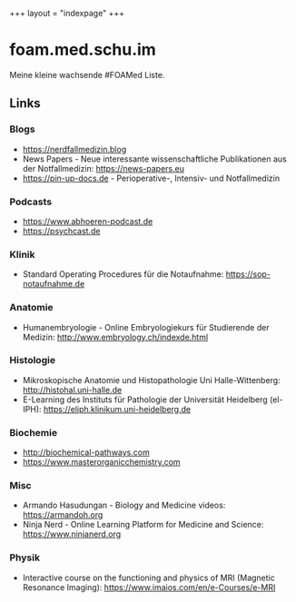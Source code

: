 +++
layout = "indexpage"
+++

# foam.med.schu.im

Meine kleine wachsende #FOAMed Liste.

## Links

### Blogs

* https://nerdfallmedizin.blog
* News Papers - Neue interessante wissenschaftliche Publikationen aus der Notfallmedizin: https://news-papers.eu
* https://pin-up-docs.de - Perioperative-, Intensiv- und Notfallmedizin

### Podcasts

* https://www.abhoeren-podcast.de
* https://psychcast.de

### Klinik

* Standard Operating Procedures für die Notaufnahme: https://sop-notaufnahme.de

### Anatomie

* Humanembryologie - Online Embryologiekurs für Studierende der Medizin: http://www.embryology.ch/indexde.html

### Histologie

* Mikroskopische Anatomie und Histopathologie Uni Halle-Wittenberg: http://histohal.uni-halle.de
* E-Learning des Instituts für Pathologie der Universität Heidelberg (el-IPH): https://eliph.klinikum.uni-heidelberg.de

### Biochemie

* http://biochemical-pathways.com
* https://www.masterorganicchemistry.com

### Misc

* Armando Hasudungan - Biology and Medicine videos: https://armandoh.org
* Ninja Nerd - Online Learning Platform for Medicine and Science: https://www.ninjanerd.org

### Physik

* Interactive course on the functioning and physics of MRI (Magnetic Resonance Imaging): https://www.imaios.com/en/e-Courses/e-MRI
